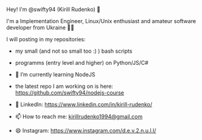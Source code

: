 Hey! I'm @swifty94 (Kirill Rudenko) 👋

I'm a Implementation Engineer, Linux/Unix enthusiast and amateur software developer from Ukraine :yellow_heart::blue_heart:

I will posting in my repositories:

- my small (and not so small too :) ) bash scripts

- programms (entry level and higher) on Python/JS/C#

- 🌱 I’m currently learning NodeJS
- the latest repo I am working on is here: https://github.com/swifty94/nodejs-course
- 💬 LinkedIn: https://www.linkedin.com/in/kirill-rudenko/
- 📫 How to reach me: kirillrudenko1994@gmail.com 
- 😄 Instagram: https://www.instagram.com/d.e.v.2.n.u.l.l/
